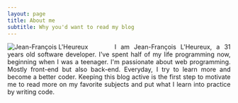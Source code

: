```yaml
---
layout: page
title: About me
subtitle: Why you'd want to read my blog
---
```


<p style="text-align: justify;">
  <img style="float: left; margin-right: 60px;" src="{{ site.url }}{{ site.baseurl }}/img/jflheureux.png" alt="Jean-François L'Heureux" />
  I am Jean-François L'Heureux, a 31 years old software developer. I've spent half of my life programming now, beginning when I was a teenager. I'm passionate about web programming. Mostly front-end but also back-end. Everyday, I try to learn more and become a better coder. Keeping this blog active is the first step to motivate me to read more on my favorite subjects and put what I learn into practice by writing code.
</p>